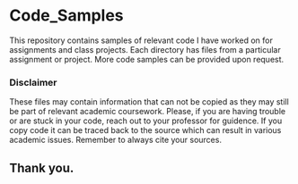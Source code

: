 # Code_Samples

This repository contains samples of relevant code I have worked on for assignments and class projects. Each directory has files from a particular assignment or project. More code samples can be provided upon request.

### Disclaimer

These files may contain information that can not be copied as they may still be part of relevant academic coursework. Please, if you are having trouble or are stuck in your code, reach out to your professor for guidence. If you copy code it can be traced back to the source which can result in various academic issues. Remember to always cite your sources.

## Thank you.


